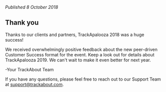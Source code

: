 *Published 8 October 2018*

## Thank you

Thanks to our clients and partners, TrackApalooza 2018 was a huge success!  
  
We received overwhelmingly positive feedback about the new peer-driven Customer Success format for the event.  Keep a look out for details about TrackApalooza 2019.  We can't wait to make it even better for next year.  

-Your TrackAbout Team
  
If you have any questions, please feel free to reach out to our Support Team at <a href="mailto:support@trackabout.com">support@trackabout.com</a>.

